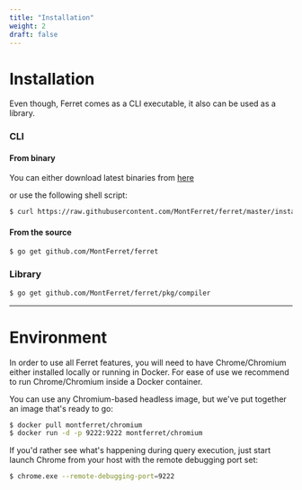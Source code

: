 ```yaml
---
title: "Installation"
weight: 2
draft: false
---
```


# Installation

Even though, Ferret comes as a CLI executable, it also can be used as a library. 

### CLI

#### From binary

You can either download latest binaries from [here](https://github.com/MontFerret/ferret/releases)

or use the following shell script:

```bash
$ curl https://raw.githubusercontent.com/MontFerret/ferret/master/install.sh | sudo sh
```

#### From the source

```bash
$ go get github.com/MontFerret/ferret
```

### Library

```bash
$ go get github.com/MontFerret/ferret/pkg/compiler
```

<hr />

# Environment
In order to use all Ferret features, you will need to have Chrome/Chromium either installed locally or running in Docker. For ease of use we recommend to run Chrome/Chromium inside a Docker container.

You can use any Chromium-based headless image, but we've put together an image that's ready to go:

```bash
$ docker pull montferret/chromium
$ docker run -d -p 9222:9222 montferret/chromium
```

If you'd rather see what's happening during query execution, just start launch Chrome from your host with the remote debugging port set:

```bash
$ chrome.exe --remote-debugging-port=9222
```
